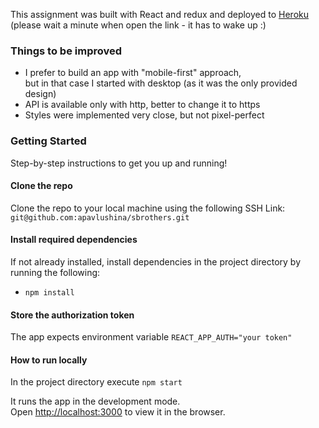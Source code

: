 This assignment was built with React and redux and deployed to [Heroku](http://secure-citadel-62833.herokuapp.com/) <br/>
(please wait a minute when open the link - it has to wake up :)

### Things to be improved

- I prefer to build an app with "mobile-first" approach, <br/>
  but in that case I started with desktop (as it was the only provided design)
- API is available only with http, better to change it to https
- Styles were implemented very close, but not pixel-perfect

### Getting Started

Step-by-step instructions to get you up and running!

#### Clone the repo

Clone the repo to your local machine using the following SSH Link:
`git@github.com:apavlushina/sbrothers.git`

#### Install required dependencies

If not already installed, install dependencies in the project directory by running the following:

- `npm install`

#### Store the authorization token

The app expects environment variable `REACT_APP_AUTH="your token"`

#### How to run locally

In the project directory execute `npm start`

It runs the app in the development mode.<br />
Open [http://localhost:3000](http://localhost:3000) to view it in the browser.
